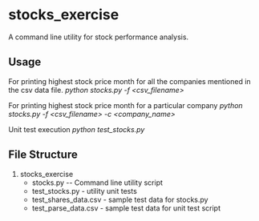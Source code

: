 stocks_exercise
===============
A command line utility for stock performance analysis.

Usage
------
For printing highest stock price month for all the companies mentioned in the csv data file.
*python stocks.py -f <csv_filename>*

For printing highest stock price month for a particular company
*python stocks.py -f <csv_filename> -c <company_name>*


Unit test execution
*python test_stocks.py*

File Structure
--------------
1. stocks_exercise
	* stocks.py -- Command line utility script
	* test_stocks.py -  utility unit tests
	* test_shares_data.csv -  sample test data for stocks.py
	* test_parse_data.csv	- sample test data for unit test script
